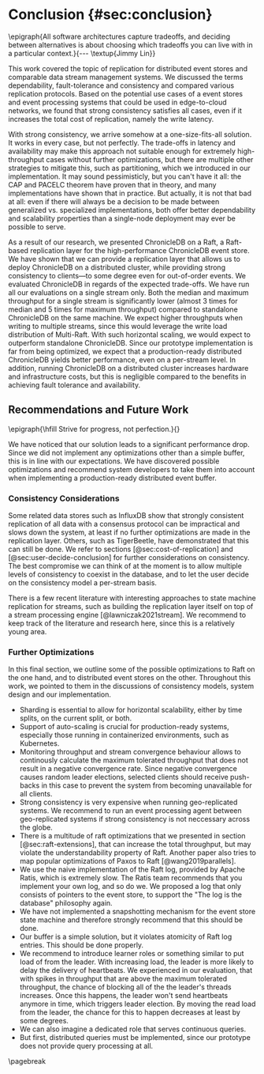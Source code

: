 # Conclusion {#sec:conclusion}

\epigraph{All software architectures capture tradeoffs, and deciding between alternatives is about choosing which tradeoffs you can live with in a particular context.}{--- \textup{Jimmy Lin}}

This work covered the topic of replication for distributed event stores and comparable data stream management systems. We discussed the terms dependability, fault-tolerance and consistency and compared various replication protocols. Based on the potential use cases of a event stores and event processing systems that could be used in edge-to-cloud networks, we found that strong consistency satisfies all cases, even if it increases the total cost of replication, namely the write latency.

With strong consistency, we arrive somehow at a one-size-fits-all solution. It works in every case, but not perfectly. The trade-offs in latency and availability may make this approach not suitable enough for extremely high-throughput cases without further optimizations, but there are multiple other strategies to mitigate this, such as partitioning, which we introduced in our implementation. It may sound pessimisticly, but you can't have it all: the CAP and PACELC theorem have proven that in theory, and many implementations have shown that in practice. But actually, it is not that bad at all: even if there will always be a decision to be made between generalized vs. specialized implementations, both offer better dependability and scalability properties than a single-node deployment may ever be possible to serve.

As a result of our research, we presented ChronicleDB on a Raft, a Raft-based replication layer for the high-performance ChronicleDB event store. We have shown that we can provide a replication layer that allows us to deploy ChronicleDB on a distributed cluster, while providing strong consistency to clients—to some degree even for out-of-order events. We evaluated ChronicleDB in regards of the expected trade-offs. We have run all our evaluations on a single stream only. Both the median and maximum throughput for a single stream is significantly lower (almost 3 times for median and 5 times for maximum throughput) compared to standalone ChronicleDB on the same machine. We expect higher throughputs when writing to multiple streams, since this would leverage the write load distribution of Multi-Raft. With such horizontal scaling, we would expect to outperform standalone ChronicleDB. Since our prototype implementation is far from being optimized, we expect that a production-ready distributed ChronicleDB yields better performance, even on a per-stream level. In addition, running ChronicleDB on a distributed cluster increases hardware and infrastructure costs, but this is negligible compared to the benefits in achieving fault tolerance and availability.
 
<!--
Also write a discussion:
Interpretations: what do the results mean?
Implications: why do the results matter?
Limitations: what can’t the results tell us?
Recommendations: what practical actions or scientific studies should follow?


Summarise your key findings
Start this chapter by reiterating your problem statement and research questions and concisely summarising your major findings. Don’t just repeat all the data you have already reported – aim for a clear statement of the overall result that directly answers your main research question. This should be no more than one paragraph.

Examples
The results indicate that…
The study demonstrates a correlation between…
The analysis confirms…
The data suggests that…

https://www.scribbr.co.uk/thesis-dissertation/discussion/
https://www.scribbr.co.uk/thesis-dissertation/conclusion/
-->



## Recommendations and Future Work

\epigraph{\hfill Strive for progress, not perfection.}{}

<!--
We refer to Gotsman et al. [@gotsman2016cause] to help deciding for a consistency model. If low latency is important, we strongly advice system architects to think about their event design and apply practices of _domain-driven-design_ (DDD), such as breaking down their application to trivial facts (domain events) and derived aggregates and categorizing them as monotonic or non-monotonic, as described in subsection [@sec:consistency-decisions]. Afterwards, the appropriate consistency model can be decided upon, which further guarantees safety and liveness for the adapted system design. If latency is not that important or can be mitigated in other ways through sharding and other practices, we recommend opting for strong consistency, as this ensures safety in any case and allows starting with a simple system design that can be better thought out afterwards. Regarding out-of-order events, they must be either disallowed to provide strong consistency, or the consistency level must be explicitly flagged as eventual consistency, even if a strongly consistent replication protocol is used. We also recommend to look at time-bound partial consistency, as it can help with out-of-order events. We hope that this work will serve as a guidance here.
-->

We have noticed that our solution leads to a significant performance drop. Since we did not implement any optimizations other than a simple buffer, this is in line with our expectations. We have discovered possible optimizations and recommend system developers to take them into account when implementing a production-ready distributed event buffer.

### Consistency Considerations

Some related data stores such as InfluxDB show that strongly consistent replication of all data with a consensus protocol can be impractical and slows down the system, at least if no further optimizations are made in the replication layer. Others, such as TigerBeetle, have demonstrated that this can still be done. We refer to sections [@sec:cost-of-replication] and [@sec:user-decide-conclusion] for further considerations on consistency. The best compromise we can think of at the moment is to allow multiple levels of consistency to coexist in the database, and to let the user decide on the consistency model a per-stream basis.

There is a few recent literature with interesting approaches to state machine replication for streams, such as building the replication layer itself on top of a stream processing engine [@lawniczak2021stream]. We recommend to keep track of the literature and research here, since this is a relatively young area.

### Further Optimizations

In this final section, we outline some of the possible optimizations to Raft on the one hand, and to distributed event stores on the other. Throughout this work, we pointed to them in the discussions of consistency models, system design and our implementation.

- Sharding is essential to allow for horizontal scalability, either by time splits, on the current split, or both.
- Support of auto-scaling is crucial for production-ready systems, especially those running in containerized environments, such as Kubernetes.
- Monitoring throughput and stream convergence behaviour allows to continously calculate the maximum tolerated throughput that does not result in a negative convergence rate. Since negative convergence causes random leader elections, selected clients should receive push-backs in this case to prevent the system from becoming unavailable for all clients.
- Strong consistency is very expensive when running geo-replicated systems. We recommend to run an event processing agent between geo-replicated systems if strong consistency is not neccessary across the globe.
- There is a multitude of raft optimizations that we presented in section [@sec:raft-extensions], that can increase the total throughput, but may violate the understandability property of Raft. Another paper also tries to map popular optimizations of Paxos to Raft [@wang2019parallels].
- We use the naive implementation of the Raft log, provided by Apache Ratis, which is extremely slow. The Ratis team recommends that you implement your own log, and so do we. We proposed a log that only consists of pointers to the event store, to support the "The log is the database" philosophy again.
- We have not implemented a snapshotting mechanism for the event store state machine and therefore strongly recommend that this should be done.
- Our buffer is a simple solution, but it violates atomicity of Raft log entries. This should be done properly.
- We recommend to introduce learner roles or something similar to put load of from the leader. With increasing load, the leader is more likely to delay the delivery of heartbeats. We experienced in our evaluation, that with spikes in throughput that are above the maximum tolerated throughput, the chance of blocking all of the the leader's threads increases. Once this happens, the leader won't send heartbeats anymore in time, which triggers leader election. By moving the read load from the leader, the chance for this to happen decreases at least by some degrees.
- We can also imagine a dedicated role that serves continuous queries.
- But first, distributed queries must be implemented, since our prototype does not provide query processing at all.

\pagebreak
